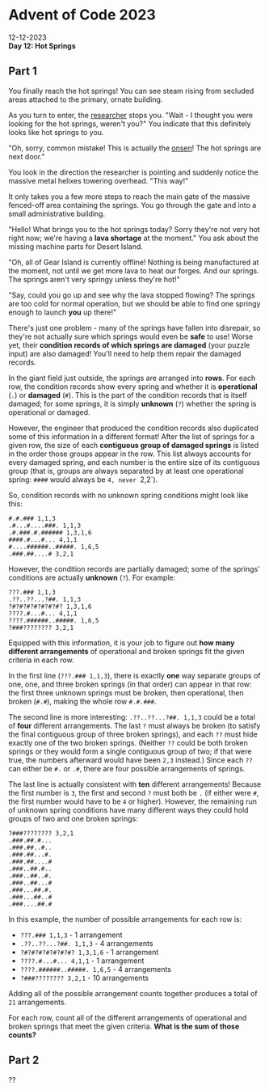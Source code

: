 # Advent of Code 2023
12-12-2023    
**Day 12: Hot Springs**

## Part 1
You finally reach the hot springs! You can see steam rising from secluded areas attached to the primary, ornate building.

As you turn to enter, the [researcher](https://adventofcode.com/2023/day/11) stops you. 
"Wait - I thought you were looking for the hot springs, weren't you?" 
You indicate that this definitely looks like hot springs to you.

"Oh, sorry, common mistake! This is actually the [onsen](https://en.wikipedia.org/wiki/Onsen)! The hot springs are next door."

You look in the direction the researcher is pointing and suddenly notice the massive metal helixes towering overhead. "This way!"

It only takes you a few more steps to reach the main gate of the massive fenced-off area containing the springs. 
You go through the gate and into a small administrative building.

"Hello! What brings you to the hot springs today? 
Sorry they're not very hot right now; we're having a **lava shortage** at the moment." 
You ask about the missing machine parts for Desert Island.

"Oh, all of Gear Island is currently offline! 
Nothing is being manufactured at the moment, not until we get more lava to heat our forges. 
And our springs. The springs aren't very springy unless they're hot!"

"Say, could you go up and see why the lava stopped flowing? 
The springs are too cold for normal operation, but we should be able to find one springy enough to launch **you** up there!"

There's just one problem - many of the springs have fallen into disrepair, so they're not actually sure which springs would even be **safe** to use! 
Worse yet, their **condition records of which springs are damaged** (your puzzle input) are also damaged! 
You'll need to help them repair the damaged records.

In the giant field just outside, the springs are arranged into **rows**. 
For each row, the condition records show every spring and whether it is **operational** (`.`) or **damaged** (`#`). 
This is the part of the condition records that is itself damaged; for some springs, it is simply **unknown** (`?`) whether the spring is operational or damaged.

However, the engineer that produced the condition records also duplicated some of this information in a different format! 
After the list of springs for a given row, the size of each **contiguous group of damaged springs** is listed in the order those groups appear in the row.
This list always accounts for every damaged spring, and each number is the entire size of its contiguous group 
(that is, groups are always separated by at least one operational spring: `####` would always be `4, never `2,2`).

So, condition records with no unknown spring conditions might look like this:

```
#.#.### 1,1,3
.#...#....###. 1,1,3
.#.###.#.###### 1,3,1,6
####.#...#... 4,1,1
#....######..#####. 1,6,5
.###.##....# 3,2,1
```

However, the condition records are partially damaged; some of the springs' conditions are actually **unknown** (`?`). 
For example:

```
???.### 1,1,3
.??..??...?##. 1,1,3
?#?#?#?#?#?#?#? 1,3,1,6
????.#...#... 4,1,1
????.######..#####. 1,6,5
?###???????? 3,2,1
```
Equipped with this information, it is your job to figure out **how many different arrangements** of operational and broken springs fit the given criteria in each row.

In the first line (`???.### 1,1,3`), there is exactly **one** way separate groups of one, one, and three broken springs (in that order) can appear in that row:
the first three unknown springs must be broken, then operational, then broken (`#.#`), making the whole row `#.#.###`.

The second line is more interesting: `.??..??...?##. 1,1,3` could be a total of **four** different arrangements. 
The last `?` must always be broken (to satisfy the final contiguous group of three broken springs), and each `??` must hide exactly one of the two broken springs. 
(Neither `??` could be both broken springs or they would form a single contiguous group of two; 
if that were true, the numbers afterward would have been `2,3` instead.) 
Since each `??` can either be `#.` or `.#`, there are four possible arrangements of springs.

The last line is actually consistent with **ten** different arrangements! 
Because the first number is `3`, the first and second `?` must both be `.` 
(if either were `#`, the first number would have to be `4` or higher). 
However, the remaining run of unknown spring conditions have many different ways they could hold groups of two and one broken springs:

```
?###???????? 3,2,1
.###.##.#...
.###.##..#..
.###.##...#.
.###.##....#
.###..##.#..
.###..##..#.
.###..##...#
.###...##.#.
.###...##..#
.###....##.#
```
In this example, the number of possible arrangements for each row is:

- `???.### 1,1,3` - 1 arrangement
- `.??..??...?##. 1,1,3` - 4 arrangements
- `?#?#?#?#?#?#?#? 1,3,1,6` - 1 arrangement
- `????.#...#... 4,1,1` - 1 arrangement
- `????.######..#####. 1,6,5` - 4 arrangements
- `?###???????? 3,2,1` - 10 arrangements

Adding all of the possible arrangement counts together produces a total of `21` arrangements.

For each row, count all of the different arrangements of operational and broken springs that meet the given criteria. 
**What is the sum of those counts?**

## Part 2
??